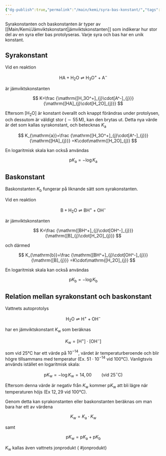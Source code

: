 ```yaml
---
{"dg-publish":true,"permalink":"/main/kemi/syra-bas-konstant/","tags":["kemi"]}
---
```


Syrakonstanten och baskonstanten är typer av [[Main/Kemi/Jämviktskonstant\|jämviktskonstanten]] som indikerar hur stor del av en syra eller bas protolyseras. Varje syra och bas har en unik konstant.

## Syrakonstant

Vid en reaktion

$$
\mathrm{HA}+\mathrm{H_2O}\rightleftharpoons\mathrm{H_3O^+}+\mathrm{A^-}
$$

är jämviktskonstanten

$$
K=\frac
{\mathrm{[H_3O^+]_{j}\cdot[A^-]_{j}}}
{\mathrm{[HA]_{j}\cdot[H_2O]_{j}}}
$$

Eftersom $\mathrm{[H_2O]}$ är konstant överallt och knappt förändras under protolysen, och dessutom är väldigt stor ($\sim55\,\mathrm{M}$), kan den brytas ut. Detta nya värde är det som kallas syrakonstant, och betecknas $K_{\mathrm{a}}$

$$
K_{\mathrm{a}}=\frac
{\mathrm{[H_3O^+]_{j}\cdot[A^-]_{j}}}
{\mathrm{[HA]_{j}}}
=K\cdot\mathrm{[H_2O]_{j}}
$$

En logaritmisk skala kan också användas

$$
\mathrm{p}K_{\mathrm{a}}=-\log{K_{\mathrm{a}}}
$$

## Baskonstant

Baskonstanten $K_{\mathrm{b}}$ fungerar på liknande sätt som syrakonstanten.

Vid en reaktion

$$
\mathrm{B}+\mathrm{H_2O}\rightleftharpoons\mathrm{BH^+}+\mathrm{OH^-}
$$

är jämviktskonstanten

$$
K=\frac
{\mathrm{[BH^+]_{j}\cdot[OH^-]_{j}}}
{\mathrm{[B]_{j}\cdot[H_2O]_{j}}}
$$

och därmed

$$
K_{\mathrm{b}}=\frac
{\mathrm{[BH^+]_{j}\cdot[OH^-]_{j}}}
{\mathrm{[B]_{j}}}
=K\cdot\mathrm{[H_2O]_{j}}
$$

En logaritmisk skala kan också användas

$$
\mathrm{p}K_{\mathrm{b}}=-\log{K_{\mathrm{b}}}
$$

## Relation mellan syrakonstant och baskonstant

Vattnets autoprotolys

$$
\mathrm{H_2O}\rightleftharpoons\mathrm{H^+}+\mathrm{OH^-}
$$

har en jämviktskonstant $K_{\mathrm{w}}$ som beräknas

$$
K_{\mathrm{w}}=\mathrm{[H^+]\cdot[OH^-]}
$$

som vid $25$°$\mathrm{C}$ har ett värde på $10^{-14}$, värdet är temperaturberoende och blir högre tillsammans med temperatur (Ex. $51\cdot 10^{-14}$ vid $100$°$\mathrm{C}$). Vanligtsvis används istället en logaritmisk skala:

$$
\mathrm{p}K_{\mathrm{w}} = -\log{K_{\mathrm{w}}}=14{,}00 \qquad(\mathrm{vid\ 25^\circ{}C})
$$

Eftersom denna värde är negativ från $K_{\mathrm{w}}$ kommer $\mathrm{p}K_{\mathrm{w}}$ att bli lägre när temperaturen höjs (Ex $12{,}29$ vid $100$°$\mathrm{C}$).

Genom detta kan syrakonstanten eller baskonstanten beräknas om man bara har ett av värdena

$$
K_{\mathrm{w}}=K_{\mathrm{a}}\cdot K_{\mathrm{w}}
$$

samt

$$
\mathrm{p}K_{\mathrm{w}}=\mathrm{p}K_{\mathrm{a}}+\mathrm{p}K_{\mathrm{b}}
$$

$K_{\mathrm{w}}$ kallas även vattnets jonprodukt
{ #jonprodukt}
